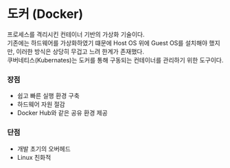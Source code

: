 # 도커 (Docker)
프로세스를 격리시킨 컨테이너 기반의 가상화 기술이다.<br>
기존에는 하드웨어를 가상화하였기 떄문에 Host OS 위에 Guest OS를 설치해야 했지만, 이러한 방식은 상당히 무겁고 느려 한계가 존재했다.<br>
쿠버네티스(Kubernates)는 도커를 통해 구동되는 컨테이너를 관리하기 위한 도구이다.<br>

### 장점
- 쉽고 빠른 실행 환경 구축 <br>
- 하드웨어 자원 절감 <br>
- Docker Hub와 같은 공유 환경 제공<br>

### 단점
- 개발 초기의 오버헤드<br>
- Linux 친화적<br>


